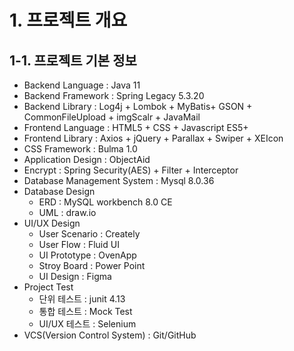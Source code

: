 # 1. 프로젝트 개요

## 1-1. 프로젝트 기본 정보

- Backend Language : Java 11
- Backend Framework : Spring Legacy 5.3.20
- Backend Library : Log4j + Lombok + MyBatis+ GSON + CommonFileUpload + imgScalr + JavaMail
- Frontend Language : HTML5 + CSS + Javascript ES5+
- Frontend Library : Axios + jQuery + Parallax + Swiper + XEIcon
- CSS Framework : Bulma 1.0
- Application Design : ObjectAid
- Encrypt : Spring Security(AES) + Filter + Interceptor
- Database Management System : Mysql 8.0.36
- Database Design
  - ERD : MySQL workbench 8.0 CE
  - UML : draw.io
- UI/UX Design
  - User Scenario : Creately
  - User Flow : Fluid UI
  - UI Prototype : OvenApp
  - Stroy Board : Power Point
  - UI Design : Figma
- Project Test
  - 단위 테스트 : junit 4.13
  - 통합 테스트 : Mock Test
  - UI/UX 테스트 : Selenium
- VCS(Version Control System) : Git/GitHub